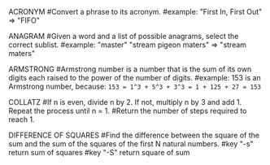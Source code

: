 ACRONYM
#Convert a phrase to its acronym.
#example: "First In, First Out" => "FIFO"

ANAGRAM
#Given a word and a list of possible anagrams, select the correct sublist.
#example: "master" "stream pigeon maters" => "stream maters"

ARMSTRONG
#Armstrong number is a number that is the sum of its own digits each raised to the power of the number of digits.
#example: 153 is an Armstrong number, because: `153 = 1^3 + 5^3 + 3^3 = 1 + 125 + 27 = 153`

COLLATZ
#If n is even, divide n by 2. If not, multiply n by 3 and add 1. Repeat the process until n = 1.
#Return the number of steps required to reach 1.

DIFFERENCE OF SQUARES
#Find the difference between the square of the sum and the sum of the squares of the first N natural numbers.
#key "-s" return sum of squares
#key "-S" return square of sum